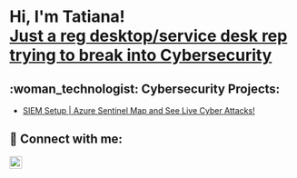 <h1>Hi, I'm Tatiana! <br/><a href="https://www.linkedin.com/in/tatianaluvmorillo/">Just a reg desktop/service desk rep trying to break into Cybersecurity</a>

<h2> :woman_technologist: Cybersecurity Projects:</h2>

- [SIEM Setup | Azure Sentinel Map and See Live Cyber Attacks!](https://github.com/TatianaLuv/ActiveDirectoryLab)

<h2> 🤳 Connect with me:</h2>

[<img align="left" alt="JoshMa | LinkedIn" width="22px" src="https://cdn.jsdelivr.net/npm/simple-icons@v3/icons/linkedin.svg" />][linkedin]

[linkedin]: https://linkedin.com/in/tatianaluvmorillo/

<!--
**tatianaluv/tatianaluv** is a ✨ _special_ ✨ repository because its `README.md` (this file) appears on your GitHub profile.

Here are some ideas to get you started:

- 🔭 I’m currently working on ...
- 🌱 I’m currently learning ...
- 👯 I’m looking to collaborate on ...
- 🤔 I’m looking for help with ...
- 💬 Ask me about ...
- 📫 How to reach me: ...
- 😄 Pronouns: ...
- ⚡ Fun fact: ...
-->
